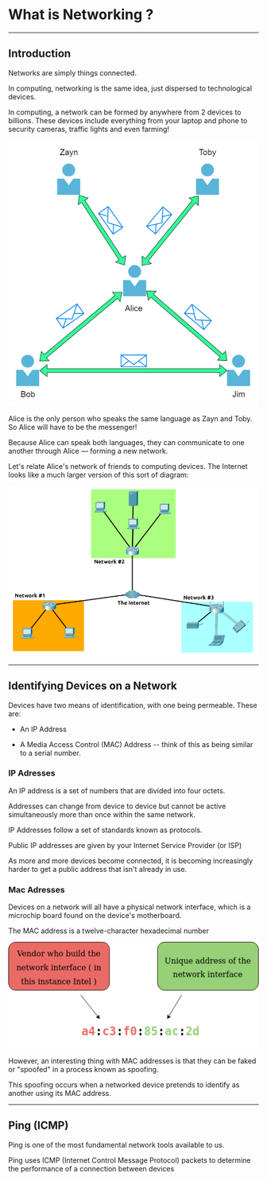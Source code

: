 # **What is Networking ?**

---

## **Introduction**

Networks are simply things connected.

In computing, networking is the same idea, just dispersed to technological devices.

In computing, a network can be formed by anywhere from 2 devices to billions. These devices include everything from your laptop and phone to security cameras, traffic lights and even farming!

![](images/networksimplidfied2.png)

Alice is the only person who speaks the same language as Zayn and Toby. So Alice will have to be the messenger!

Because Alice can speak both languages, they can communicate to one another through Alice — forming a new network.

Let's relate Alice's network of friends to computing devices. The Internet looks like a much larger version of this sort of diagram:

![](images/Network.png)

---

## **Identifying Devices on a Network**

Devices have two means of identification, with one being permeable. These are:

- An IP Address

- A Media Access Control (MAC) Address -- think of this as being similar to a serial number.

### **IP Adresses**

An IP address is a set of numbers that are divided into four octets.

Addresses can change from device to device but cannot be active simultaneously more than once within the same network.

IP Addresses follow a set of standards known as protocols.

Public IP addresses are given by your Internet Service Provider (or ISP)

As more and more devices become connected, it is becoming increasingly harder to get a public address that isn't already in use.

### **Mac Adresses**

Devices on a network will all have a physical network interface, which is a microchip board found on the device's motherboard.

The MAC address is a twelve-character hexadecimal number

![](images/macadress.png)

However, an interesting thing with MAC addresses is that they can be faked or "spoofed" in a process known as spoofing.

This spoofing occurs when a networked device pretends to identify as another using its MAC address.

---

## **Ping (ICMP)**

Ping is one of the most fundamental network tools available to us.

Ping uses ICMP (Internet Control Message Protocol) packets to determine the performance of a connection between devices
